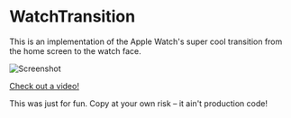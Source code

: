 WatchTransition
===========

This is an implementation of the Apple Watch's super cool transition from the home screen to the watch face.

![Screenshot](https://github.com/kongtomorrow/TunableSpec/raw/master/WatchFaceTransition.gif)

[Check out a video!](https://github.com/kongtomorrow/WatchTransition/raw/master/WatchFaceTransition.mov)

This was just for fun. Copy at your own risk – it ain't production code!
